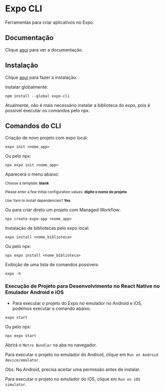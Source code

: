 # Expo CLI

Ferramentas para criar aplicativos no Expo.

## Documentação

Clique [aqui](https://github.com/expo/expo-cli) para ver a documentação.

## Instalação

Clique [aqui](https://www.npmjs.com/package/expo-cli) para fazer a instalação.

Instalar globalmente:

```
npm install --global expo-cli
```

Atualmente, não é mais necessário instalar a biblioteca do expo, pois é possível executar os comandos pelo npx.

## Comandos do CLI

Criação de novo projeto com expo local:

```
expo init <nome_app>
```

Ou pelo npx:

```
npx expo init <nome_app>
```

Aparecerá o menu abaixo:

<sub> Choose a template: **blank** </sub>

<sub> Please enter a few initial configuration values: **digite o nome do projeto** </sub>  
 
<sub> Use Yarn to install dependencies? **Yes** </sub>

Ou para criar direto um projeto com Managed Workflow:

```
npx create-expo-app <nome_app>
```

Instalação de bibliotecas pelo expo local:

```
expo install <nome_biblioteca>
```

Ou pelo npx:

```
npx expo install <nome_biblioteca>
```

Exibição de uma lista de comandos possíveis:

```
expo -h
```

### Execução de Projeto para Desenvolvimento no React Native no Emulador Android e iOS

- Para executar o projeto do Expo no emulador no Android e iOS, podemos executar o comando abaixo.

```
expo start
```

Ou pelo npx:

```
npx expo start
```

Abrirá o `Metro Bundler` na aba no navegador.  

Para executar o projeto no emulador do Android, clique em `Run on Android device/emulator`.  

Obs: No Android, precisa aceitar uma permissão antes de instalar.

Para executar o projeto no emulador do iOS, clique em `Run on iOS simulator`.